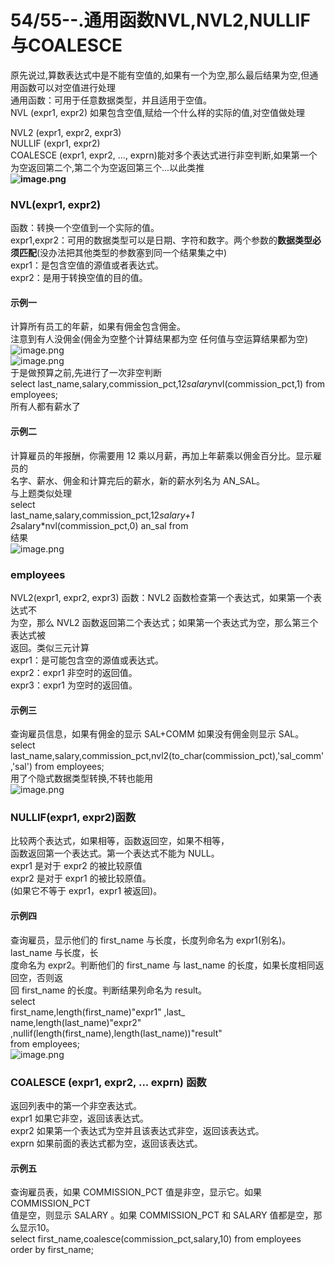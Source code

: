 # 54/55--.通用函数NVL,NVL2,NULLIF与COALESCE

原先说过,算数表达式中是不能有空值的,如果有一个为空,那么最后结果为空,但通用函数可以对空值进行处理<br />通用函数：可用于任意数据类型，并且适用于空值。<br />NVL (expr1, expr2) 如果包含空值,赋给一个什么样的实际的值,对空值做处理

NVL2 (expr1, expr2, expr3)<br />NULLIF (expr1, expr2)<br />COALESCE (expr1, expr2, ..., exprn)能对多个表达式进行非空判断,如果第一个为空返回第二个,第二个为空返回第三个...以此类推<br />**![image.png](https://cdn.nlark.com/yuque/0/2019/png/349894/1560944534568-6590caee-0cbe-46ec-bfd9-bb21e2828611.png#align=left&display=inline&height=195&name=image.png&originHeight=390&originWidth=1230&size=273781&status=done&width=615)**
<a name="eVvpw"></a>
### 
<a name="QFYor"></a>
### NVL(expr1, expr2)
函数：转换一个空值到一个实际的值。<br />expr1,expr2：可用的数据类型可以是日期、字符和数字。两个参数的**数据类型必须匹配**(没办法把其他类型的参数塞到同一个结果集之中)<br />expr1：是包含空值的源值或者表达式。<br />expr2：是用于转换空值的目的值。
<a name="mAYSQ"></a>
#### 示例一
计算所有员工的年薪，如果有佣金包含佣金。<br />注意到有人没佣金(佣金为空整个计算结果都为空 任何值与空运算结果都为空)<br />![image.png](https://cdn.nlark.com/yuque/0/2019/png/349894/1560944987462-b326ba42-3336-4789-94d3-a6d350d6d6ba.png#align=left&display=inline&height=25&name=image.png&originHeight=50&originWidth=1179&size=42852&status=done&width=589.5)<br />![image.png](https://cdn.nlark.com/yuque/0/2019/png/349894/1560944958412-adce6628-6601-4ae9-8210-59db0ef8e645.png#align=left&display=inline&height=277&name=image.png&originHeight=553&originWidth=1099&size=243631&status=done&width=549.5)<br />于是做预算之前,先进行了一次非空判断<br />select last_name,salary,commission_pct,12*salary*nvl(commission_pct,1) from employees;<br />所有人都有薪水了

<a name="ok7zA"></a>
#### 示例二
计算雇员的年报酬，你需要用 12 乘以月薪，再加上年薪乘以佣金百分比。显示雇员的<br />名字、薪水、佣金和计算完后的薪水，新的薪水列名为 AN_SAL。<br />与上题类似处理<br />select<br />last_name,salary,commission_pct,12*salary+1<br />2*salary*nvl(commission_pct,0) an_sal from<br />结果<br />![image.png](https://cdn.nlark.com/yuque/0/2019/png/349894/1560945203326-afb219bf-466f-4a35-8bfc-7f3c618e4527.png#align=left&display=inline&height=289&name=image.png&originHeight=578&originWidth=923&size=299394&status=done&width=461.5)

<a name="Hbp36"></a>
### employees
NVL2(expr1, expr2, expr3) 函数：NVL2 函数检查第一个表达式，如果第一个表达式不<br />为空，那么 NVL2 函数返回第二个表达式；如果第一个表达式为空，那么第三个表达式被<br />返回。类似三元计算<br />expr1：是可能包含空的源值或表达式。<br />expr2：expr1 非空时的返回值。<br />expr3：expr1 为空时的返回值。
<a name="fIqaW"></a>
#### 示例三
查询雇员信息，如果有佣金的显示 SAL+COMM 如果没有佣金则显示 SAL。<br />select last_name,salary,commission_pct,nvl2(to_char(commission_pct),'sal_comm','sal') from employees;<br />用了个隐式数据类型转换,不转也能用<br />![image.png](https://cdn.nlark.com/yuque/0/2019/png/349894/1560945336380-edf0f01e-6a29-4f57-87d0-2c8bcf9a0f85.png#align=left&display=inline&height=280&name=image.png&originHeight=560&originWidth=927&size=260996&status=done&width=463.5)

<a name="WmXnU"></a>
### NULLIF(expr1, expr2)函数
比较两个表达式，如果相等，函数返回空，如果不相等，<br />函数返回第一个表达式。第一个表达式不能为 NULL。<br />expr1 是对于 expr2 的被比较原值<br />expr2 是对于 expr1 的被比较原值。<br />(如果它不等于 expr1，expr1 被返回)。
<a name="0a09i"></a>
#### 示例四
查询雇员，显示他们的 first_name 与长度，长度列命名为 expr1(别名)。last_name 与长度，长<br />度命名为 expr2。判断他们的 first_name 与 last_name 的长度，如果长度相同返回空，否则返<br />回 first_name 的长度。判断结果列命名为 result。<br />select<br />first_name,length(first_name)"expr1" ,last_<br />name,length(last_name)"expr2" ,nullif(length(first_name),length(last_name))"result"<br />from employees;<br />![image.png](https://cdn.nlark.com/yuque/0/2019/png/349894/1560945661141-f11982a7-86da-483a-a1cb-c3000c0434cd.png#align=left&display=inline&height=148&name=image.png&originHeight=295&originWidth=992&size=113748&status=done&width=496)
<a name="DMLLt"></a>
### 
<a name="6KBs3"></a>
### COALESCE (expr1, expr2, ... exprn) 函数
返回列表中的第一个非空表达式。<br />expr1 如果它非空，返回该表达式。<br />expr2 如果第一个表达式为空并且该表达式非空，返回该表达式。<br />exprn 如果前面的表达式都为空，返回该表达式。
<a name="caIKj"></a>
#### 示例五
查询雇员表，如果 COMMISSION_PCT 值是非空，显示它。如果 COMMISSION_PCT<br />值是空，则显示 SALARY 。如果 COMMISSION_PCT 和 SALARY 值都是空，那么显示10。<br />select first_name,coalesce(commission_pct,salary,10) from employees order by first_name;
